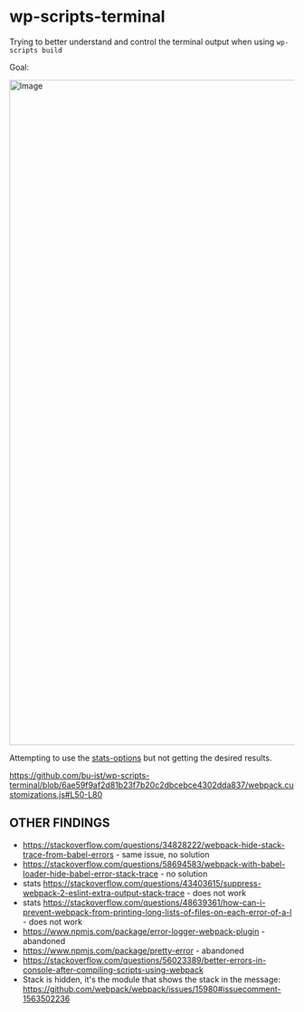 # wp-scripts-terminal

Trying to better understand and control the terminal output when using `wp-scripts build`

Goal:

<img width="1177" alt="Image" src="https://github.com/user-attachments/assets/fcf66263-4b4e-4798-8581-c9fbe21b4536" />

Attempting to use the [stats-options](https://webpack.js.org/configuration/stats/#stats-options) but not getting the desired results.

https://github.com/bu-ist/wp-scripts-terminal/blob/6ae59f9af2d81b23f7b20c2dbcebce4302dda837/webpack.customizations.js#L50-L80

## OTHER FINDINGS

- https://stackoverflow.com/questions/34828222/webpack-hide-stack-trace-from-babel-errors - same issue, no solution
- https://stackoverflow.com/questions/58694583/webpack-with-babel-loader-hide-babel-error-stack-trace - no solution
- stats https://stackoverflow.com/questions/43403615/suppress-webpack-2-eslint-extra-output-stack-trace - does not work
- stats https://stackoverflow.com/questions/48639361/how-can-i-prevent-webpack-from-printing-long-lists-of-files-on-each-error-of-a-l - does not work
- https://www.npmjs.com/package/error-logger-webpack-plugin - abandoned
- https://www.npmjs.com/package/pretty-error - abandoned
- https://stackoverflow.com/questions/56023389/better-errors-in-console-after-compiling-scripts-using-webpack
- Stack is hidden, it's the module that shows the stack in the message: https://github.com/webpack/webpack/issues/15980#issuecomment-1563502236
